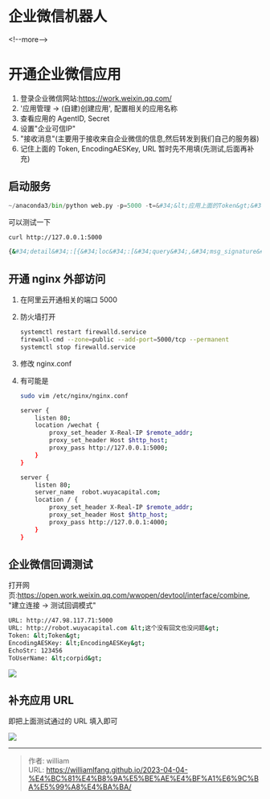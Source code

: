 # 企业微信机器人



&lt;!--more--&gt;

# 开通企业微信应用

1. 登录企业微信网站:https://work.weixin.qq.com/
2. &#39;应用管理 -&gt; (自建)创建应用&#39;, 配置相关的应用名称
3. 查看应用的 AgentID, Secret
4. 设置&#34;企业可信IP&#34;
5. &#34;接收消息&#34;(主要用于接收来自企业微信的信息,然后转发到我们自己的服务器)
6. 记住上面的 Token, EncodingAESKey, URL 暂时先不用填(先测试,后面再补充)

## 启动服务

```python
~/anaconda3/bin/python web.py -p=5000 -t=&#34;&lt;应用上面的Token&gt;&#34; -a=&#34;&lt;应用上面的EncodingAESKey&gt;&#34; -c=&#34;&lt;企业CorpID&gt;&#34;
```

可以测试一下

```bash
curl http://127.0.0.1:5000

{&#34;detail&#34;:[{&#34;loc&#34;:[&#34;query&#34;,&#34;msg_signature&#34;],&#34;msg&#34;:&#34;field required&#34;,&#34;type&#34;:&#34;value_error.missing&#34;},{&#34;loc&#34;:[&#34;query&#34;,&#34;timestamp&#34;],&#34;msg&#34;:&#34;field required&#34;,&#34;type&#34;:&#34;value_error.missing&#34;},{&#34;loc&#34;:[&#34;query&#34;,&#34;nonce&#34;],&#34;msg&#34;:&#34;field required&#34;,&#34;type&#34;:&#34;value_error.missing&#34;},{&#34;loc&#34;:[&#34;query&#34;,&#34;echostr&#34;],&#34;msg&#34;:&#34;field required&#34;,&#34;type&#34;:&#34;value_error.missing&#34;}]}
```

## 开通 nginx 外部访问

1. 在阿里云开通相关的端口 5000

2. 防火墙打开
    ```bash
    systemctl restart firewalld.service
    firewall-cmd --zone=public --add-port=5000/tcp --permanent
    systemctl stop firewalld.service
    ```

3. 修改 nginx.conf

4. 有可能是

    ```bash
    sudo vim /etc/nginx/nginx.conf

    server {
        listen 80;
        location /wechat {
            proxy_set_header X-Real-IP $remote_addr;
            proxy_set_header Host $http_host;
            proxy_pass http://127.0.0.1:5000;
        }
    }

    server {
        listen 80;
        server_name  robot.wuyacapital.com;
        location / {
            proxy_set_header X-Real-IP $remote_addr;
            proxy_set_header Host $http_host;
            proxy_pass http://127.0.0.1:4000;
        }
    }
    ```

## 企业微信回调测试

打开网页:https://open.work.weixin.qq.com/wwopen/devtool/interface/combine, &#34;建立连接 -&gt; 测试回调模式&#34;

```bash
URL: http://47.98.117.71:5000
URL: http://robot.wuyacapital.com &lt;这个没有回文也没问题&gt;
Token: &lt;Token&gt;
EncodingAESKey: &lt;EncodingAESKey&gt;
EchoStr: 123456
ToUserName: &lt;corpid&gt;
```

![](/post/2023-04-04-企业微信机器人/callback.png)

## 补充应用 URL

即把上面测试通过的 URL 填入即可

![](/post/2023-04-04-企业微信机器人/api.png)




---

> 作者: william  
> URL: https://williamlfang.github.io/2023-04-04-%E4%BC%81%E4%B8%9A%E5%BE%AE%E4%BF%A1%E6%9C%BA%E5%99%A8%E4%BA%BA/  

